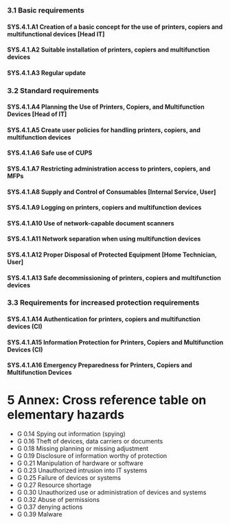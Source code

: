 ### 3.1 Basic requirements
#### SYS.4.1.A1 Creation of a basic concept for the use of printers, copiers and multifunctional devices [Head IT]
#### SYS.4.1.A2 Suitable installation of printers, copiers and multifunction devices
#### SYS.4.1.A3 Regular update
### 3.2 Standard requirements
#### SYS.4.1.A4 Planning the Use of Printers, Copiers, and Multifunction Devices [Head of IT]
#### SYS.4.1.A5 Create user policies for handling printers, copiers, and multifunction devices
#### SYS.4.1.A6 Safe use of CUPS
#### SYS.4.1.A7 Restricting administration access to printers, copiers, and MFPs
#### SYS.4.1.A8 Supply and Control of Consumables [Internal Service, User]
#### SYS.4.1.A9 Logging on printers, copiers and multifunction devices
#### SYS.4.1.A10 Use of network-capable document scanners
#### SYS.4.1.A11 Network separation when using multifunction devices
#### SYS.4.1.A12 Proper Disposal of Protected Equipment [Home Technician, User]
#### SYS.4.1.A13 Safe decommissioning of printers, copiers and multifunction devices
### 3.3 Requirements for increased protection requirements
#### SYS.4.1.A14 Authentication for printers, copiers and multifunction devices (CI)
#### SYS.4.1.A15 Information Protection for Printers, Copiers and Multifunction Devices (CI)
#### SYS.4.1.A16 Emergency Preparedness for Printers, Copiers and Multifunction Devices
# 5 Annex: Cross reference table on elementary hazards
* G 0.14 Spying out information (spying)
* G 0.16 Theft of devices, data carriers or documents
* G 0.18 Missing planning or missing adjustment
* G 0.19 Disclosure of information worthy of protection
* G 0.21 Manipulation of hardware or software
* G 0.23 Unauthorized intrusion into IT systems
* G 0.25 Failure of devices or systems
* G 0.27 Resource shortage
* G 0.30 Unauthorized use or administration of devices and systems
* G 0.32 Abuse of permissions
* G 0.37 denying actions
* G 0.39 Malware
